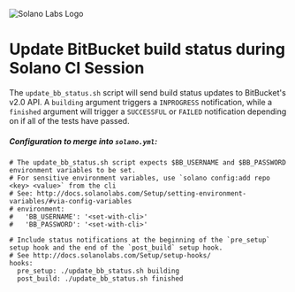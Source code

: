 ![Solano Labs Logo](https://www.solanolabs.com/assets/solano-labs-1cfeb8f4276fc9294349039f602d5923.png) 
# Update BitBucket build status during Solano CI Session

The ``update_bb_status.sh`` script will send build status updates to BitBucket's v2.0 API.
A ``building`` argument triggers a ``INPROGRESS`` notification, while a ``finished`` argument
will trigger a ``SUCCESSFUL`` or ``FAILED`` notification depending on if all of the tests have passed.

##### Configuration to merge into ``solano.yml``:

```
# The update_bb_status.sh script expects $BB_USERNAME and $BB_PASSWORD environment variables to be set.
# For sensitive environment variables, use `solano config:add repo <key> <value>` from the cli
# See: http://docs.solanolabs.com/Setup/setting-environment-variables/#via-config-variables
# environment:
#   'BB_USERNAME': '<set-with-cli>'
#   'BB_PASSWORD': '<set-with-cli>'

# Include status notifications at the beginning of the `pre_setup` setup hook and the end of the `post_build` setup hook.
# See http://docs.solanolabs.com/Setup/setup-hooks/
hooks:
  pre_setup: ./update_bb_status.sh building
  post_build: ./update_bb_status.sh finished
```

